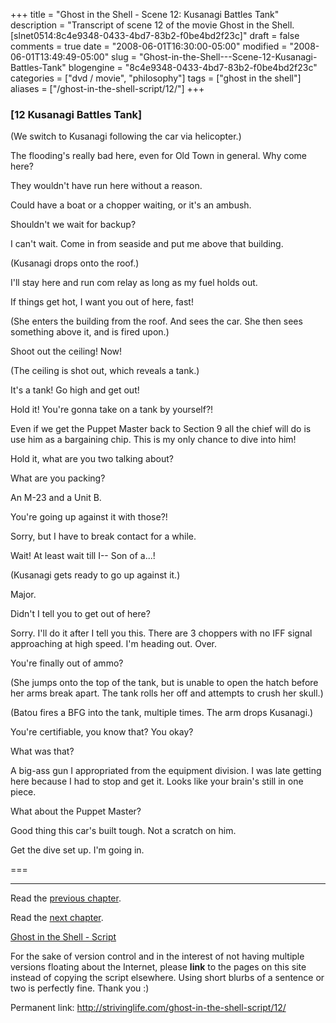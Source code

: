 +++
title = "Ghost in the Shell - Scene 12: Kusanagi Battles Tank"
description = "Transcript of scene 12 of the movie Ghost in the Shell. [slnet0514:8c4e9348-0433-4bd7-83b2-f0be4bd2f23c]"
draft = false
comments = true
date = "2008-06-01T16:30:00-05:00"
modified = "2008-06-01T13:49:49-05:00"
slug = "Ghost-in-the-Shell---Scene-12-Kusanagi-Battles-Tank"
blogengine = "8c4e9348-0433-4bd7-83b2-f0be4bd2f23c"
categories = ["dvd / movie", "philosophy"]
tags = ["ghost in the shell"]
aliases = ["/ghost-in-the-shell-script/12/"]
+++

<h3>[12 Kusanagi Battles Tank]</h3>
<p>
(We switch to Kusanagi following the car via helicopter.) 
</p>
<p>
The flooding&#39;s really bad here, even for Old Town in general. Why come here? 
</p>
<p>
They wouldn&#39;t have run here without a reason. 
</p>
<p>
Could have a boat or a chopper waiting, or it&#39;s an ambush. 
</p>
<p>
Shouldn&#39;t we wait for backup? 
</p>
<p>
I can&#39;t wait. Come in from seaside and put me above that building. 
</p>
<p>
(Kusanagi drops onto the roof.) 
</p>
<p>
I&#39;ll stay here and run com relay as long as my fuel holds out. 
</p>
<p>
If things get hot, I want you out of here, fast! 
</p>
<p>
(She enters the building from the roof. And sees the car. She then sees something above it, and is fired upon.) 
</p>
<p>
Shoot out the ceiling! Now! 
</p>
<p>
(The ceiling is shot out, which reveals a tank.) 
</p>
<p>
It&#39;s a tank! Go high and get out! 
</p>
<p>
Hold it! You&#39;re gonna take on a tank by yourself?! 
</p>
<p>
Even if we get the Puppet Master back to Section 9 all the chief will do is use him as a bargaining chip. This is my only chance to dive into him! 
</p>
<p>
Hold it, what are you two talking about? 
</p>
<p>
What are you packing? 
</p>
<p>
An M-23 and a Unit B. 
</p>
<p>
You&#39;re going up against it with those?! 
</p>
<p>
Sorry, but I have to break contact for a while. 
</p>
<p>
Wait! At least wait till I-- Son of a...! 
</p>
<p>
(Kusanagi gets ready to go up against it.) 
</p>
<p>
Major. 
</p>
<p>
Didn&#39;t I tell you to get out of here? 
</p>
<p>
Sorry. I&#39;ll do it after I tell you this. There are 3 choppers with no IFF signal approaching at high speed. I&#39;m heading out. Over. 
</p>
<p>
You&#39;re finally out of ammo? 
</p>
<p>
(She jumps onto the top of the tank, but is unable to open the hatch before her arms break apart. The tank rolls her off and attempts to crush her skull.) 
</p>
<p>
(Batou fires a BFG into the tank, multiple times. The arm drops Kusanagi.) 
</p>
<p>
You&#39;re certifiable, you know that? You okay? 
</p>
<p>
What was that? 
</p>
<p>
A big-ass gun I appropriated from the equipment division. I was late getting here because I had to stop and get it. Looks like your brain&#39;s still in one piece. 
</p>
<p>
What about the Puppet Master? 
</p>
<p>
Good thing this car&#39;s built tough. Not a scratch on him. 
</p>
<p>
Get the dive set up. I&#39;m going in. 
</p>
<p>
=== 
</p>
<hr />
<p>
Read the <a href="/ghost-in-the-shell-script/11/">previous chapter</a>. 
</p>
<p>
Read the <a href="/ghost-in-the-shell-script/13/">next chapter</a>. 
</p>
<p>
<a href="/ghost-in-the-shell-script/">Ghost in the Shell - Script</a> 
</p>
<div class="tip">
<p>
For the sake of version control and in the interest of not having multiple versions floating about the Internet, please <strong>link</strong> to the pages on this site instead of copying the script elsewhere. Using short blurbs of a sentence or two is perfectly fine. Thank you :) 
</p>
<p>
Permanent link: <a href="/ghost-in-the-shell-script/12/">http://strivinglife.com/ghost-in-the-shell-script/12/</a> 
</p>
</div>

